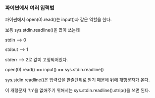### 파이썬에서 여러 입력법

파이썬에서 open(0).read()는 input()과 같은 역할을 한다.

보통 sys.stdin.readline()을 많이 쓰는데

stdin --> 0

stdout --> 1

stderr --> 2로 값이 고정되어있다.


open(0).read() == input() == sys.stdin.readline()

sys.stdin.readline()은 입력값을 한줄단위로 받기 때문에 뒤에 개행문자가 온다.

이 개행문자 '\n'을 없애주기 위해서는 sys.stdin.readline().strip()을 쓰면 된다.
